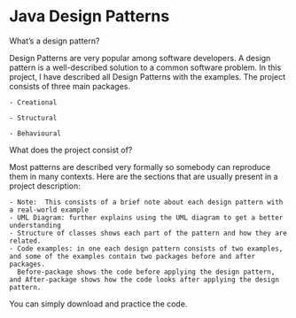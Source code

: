 # Java Design Patterns
What’s a design pattern?

Design Patterns are very popular among software developers. A design pattern is a well-described solution to a common software problem.
In this project, I have described all Design Patterns with the examples. The project consists of three main packages.
    
    - Creational
    
    - Structural
    
    - Behavioural
    
What does the project consist of?

Most patterns are described very formally so somebody can reproduce them in many contexts. Here are the sections that are usually present in a project description:

    - Note:  This consists of a brief note about each design pattern with a real-world example
    - UML Diagram: further explains using the UML diagram to get a better understanding
    - Structure of classes shows each part of the pattern and how they are related.
    - Code examples: in one each design pattern consists of two examples, and some of the examples contain two packages before and after packages. 
      Before-package shows the code before applying the design pattern, and After-package shows how the code looks after applying the design pattern.
      
You can simply download and practice the code.
